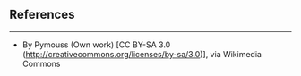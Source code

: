 ## References

----

  - By Pymouss (Own work) [CC BY-SA 3.0 (http://creativecommons.org/licenses/by-sa/3.0)], via Wikimedia Commons

